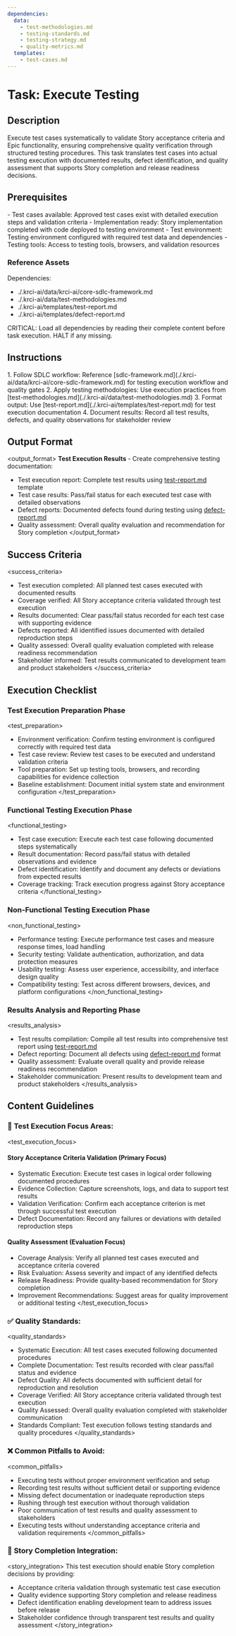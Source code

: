```yaml
---
dependencies:
  data:
    - test-methodologies.md
    - testing-standards.md
    - testing-strategy.md
    - quality-metrics.md
  templates:
    - test-cases.md
---
```


# Task: Execute Testing

## Description

Execute test cases systematically to validate Story acceptance criteria and Epic functionality, ensuring comprehensive quality verification through structured testing procedures. This task translates test cases into actual testing execution with documented results, defect identification, and quality assessment that supports Story completion and release readiness decisions.

## Prerequisites

<prerequisites>
- Test cases available: Approved test cases exist with detailed execution steps and validation criteria
- Implementation ready: Story implementation completed with code deployed to testing environment
- Test environment: Testing environment configured with required test data and dependencies
- Testing tools: Access to testing tools, browsers, and validation resources

### Reference Assets

Dependencies:

- ./.krci-ai/data/krci-ai/core-sdlc-framework.md
- ./.krci-ai/data/test-methodologies.md
- ./.krci-ai/templates/test-report.md
- ./.krci-ai/templates/defect-report.md

CRITICAL: Load all dependencies by reading their complete content before task execution. HALT if any missing.
</prerequisites>

## Instructions

<instructions>
1. Follow SDLC workflow: Reference [sdlc-framework.md](./.krci-ai/data/krci-ai/core-sdlc-framework.md) for testing execution workflow and quality gates
2. Apply testing methodologies: Use execution practices from [test-methodologies.md](./.krci-ai/data/test-methodologies.md)
3. Format output: Use [test-report.md](./.krci-ai/templates/test-report.md) for test execution documentation
4. Document results: Record all test results, defects, and quality observations for stakeholder review
</instructions>

## Output Format

<output_format>
**Test Execution Results** - Create comprehensive testing documentation:

- Test execution report: Complete test results using [test-report.md](./.krci-ai/templates/test-report.md) template
- Test case results: Pass/fail status for each executed test case with detailed observations
- Defect reports: Documented defects found during testing using [defect-report.md](./.krci-ai/templates/defect-report.md)
- Quality assessment: Overall quality evaluation and recommendation for Story completion
</output_format>

## Success Criteria

<success_criteria>
- Test execution completed: All planned test cases executed with documented results
- Coverage verified: All Story acceptance criteria validated through test execution
- Results documented: Clear pass/fail status recorded for each test case with supporting evidence
- Defects reported: All identified issues documented with detailed reproduction steps
- Quality assessed: Overall quality evaluation completed with release readiness recommendation
- Stakeholder informed: Test results communicated to development team and product stakeholders
</success_criteria>

## Execution Checklist

### Test Execution Preparation Phase

<test_preparation>
- Environment verification: Confirm testing environment is configured correctly with required test data
- Test case review: Review test cases to be executed and understand validation criteria
- Tool preparation: Set up testing tools, browsers, and recording capabilities for evidence collection
- Baseline establishment: Document initial system state and environment configuration
</test_preparation>

### Functional Testing Execution Phase

<functional_testing>
- Test case execution: Execute each test case following documented steps systematically
- Result documentation: Record pass/fail status with detailed observations and evidence
- Defect identification: Identify and document any defects or deviations from expected results
- Coverage tracking: Track execution progress against Story acceptance criteria
</functional_testing>

### Non-Functional Testing Execution Phase

<non_functional_testing>
- Performance testing: Execute performance test cases and measure response times, load handling
- Security testing: Validate authentication, authorization, and data protection measures
- Usability testing: Assess user experience, accessibility, and interface design quality
- Compatibility testing: Test across different browsers, devices, and platform configurations
</non_functional_testing>

### Results Analysis and Reporting Phase

<results_analysis>
- Test results compilation: Compile all test results into comprehensive test report using [test-report.md](./.krci-ai/templates/test-report.md)
- Defect reporting: Document all defects using [defect-report.md](./.krci-ai/templates/defect-report.md) format
- Quality assessment: Evaluate overall quality and provide release readiness recommendation
- Stakeholder communication: Present results to development team and product stakeholders
</results_analysis>

## Content Guidelines

### 🎯 **Test Execution Focus Areas:**

<test_execution_focus>

#### Story Acceptance Criteria Validation (Primary Focus)

- Systematic Execution: Execute test cases in logical order following documented procedures
- Evidence Collection: Capture screenshots, logs, and data to support test results
- Validation Verification: Confirm each acceptance criterion is met through successful test execution
- Defect Documentation: Record any failures or deviations with detailed reproduction steps

#### Quality Assessment (Evaluation Focus)

- Coverage Analysis: Verify all planned test cases executed and acceptance criteria covered
- Risk Evaluation: Assess severity and impact of any identified defects
- Release Readiness: Provide quality-based recommendation for Story completion
- Improvement Recommendations: Suggest areas for quality improvement or additional testing
</test_execution_focus>

### ✅ **Quality Standards:**

<quality_standards>
- Systematic Execution: All test cases executed following documented procedures
- Complete Documentation: Test results recorded with clear pass/fail status and evidence
- Defect Quality: All defects documented with sufficient detail for reproduction and resolution
- Coverage Verified: All Story acceptance criteria validated through test execution
- Quality Assessed: Overall quality evaluation completed with stakeholder communication
- Standards Compliant: Test execution follows testing standards and quality procedures
</quality_standards>

### ❌ **Common Pitfalls to Avoid:**

<common_pitfalls>
- Executing tests without proper environment verification and setup
- Recording test results without sufficient detail or supporting evidence
- Missing defect documentation or inadequate reproduction steps
- Rushing through test execution without thorough validation
- Poor communication of test results and quality assessment to stakeholders
- Executing tests without understanding acceptance criteria and validation requirements
</common_pitfalls>

### 🎯 **Story Completion Integration:**

<story_integration>
This test execution should enable Story completion decisions by providing:

- Acceptance criteria validation through systematic test case execution
- Quality evidence supporting Story completion and release readiness
- Defect identification enabling development team to address issues before release
- Stakeholder confidence through transparent test results and quality assessment
</story_integration>
